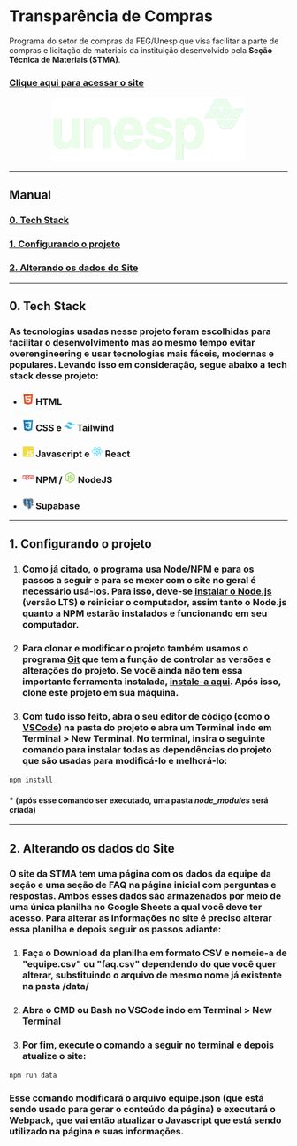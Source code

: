 # Transparência de Compras
Programa do setor de compras da FEG/Unesp que visa facilitar a parte de compras e licitação de materiais da instituição desenvolvido pela **Seção Técnica de Materiais (STMA)**.

### [Clique aqui para acessar o site](https://transparencia-compras.vercel.app/)
<p align="center">
  <img src="./src/img/unesp.png" alt="Logo da Unesp" style="width: 350px; height: auto;">
</p>

------------

## Manual

### [**0. Tech Stack**](#0-tech-stack)
### [**1. Configurando o projeto**](#1-configurando-o-projeto)
### [**2. Alterando os dados do Site**](#2-alterando-os-dados-do-site)

------------

## 0. Tech Stack
### As tecnologias usadas nesse projeto foram escolhidas para facilitar o desenvolvimento mas ao mesmo tempo evitar overengineering e usar tecnologias mais fáceis, modernas e populares. Levando isso em consideração, segue abaixo a tech stack desse projeto:

- ### **<img src="https://github.com/devicons/devicon/blob/master/icons/html5/html5-original.svg" height="20" width="20"> HTML**

- ### **<img src="https://github.com/devicons/devicon/blob/master/icons/css3/css3-original.svg" height="20" width="20"> CSS** e **<img src="https://github.com/devicons/devicon/blob/master/icons/tailwindcss/tailwindcss-plain.svg" height="20" width="20"> Tailwind**

- ### **<img src="https://github.com/devicons/devicon/blob/master/icons/javascript/javascript-plain.svg" height="20" width="20"> Javascript** e **<img src="https://github.com/devicons/devicon/blob/master/icons/react/react-original.svg" height="20" width="20"> React**

- ### **<img src="https://github.com/devicons/devicon/blob/master/icons/npm/npm-original-wordmark.svg" height="20" width="20"> NPM / <img src="https://github.com/devicons/devicon/blob/master/icons/nodejs/nodejs-original.svg" height="20" width="20"> NodeJS**

- ### **<img src="https://github.com/devicons/devicon/blob/master/icons/postgresql/postgresql-original.svg" height="20" width="20"> Supabase**

------------

## 1. Configurando o projeto
1. ### Como já citado, o programa usa Node/NPM e para os passos a seguir e para se mexer com o site no geral é necessário usá-los. Para isso, deve-se [instalar o Node.js](https://nodejs.org/en/) **(versão LTS)** e reiniciar o computador, assim tanto o Node.js quanto a NPM estarão instalados e funcionando em seu computador.
2. ### Para clonar e modificar o projeto também usamos o programa [Git](https://git-scm.com/downloads) que tem a função de controlar as versões e alterações do projeto. Se você ainda não tem essa importante ferramenta instalada, [instale-a aqui](https://git-scm.com/downloads). Após isso, clone este projeto em sua máquina.
3. ### Com tudo isso feito, abra o seu editor de código (como o [VSCode](https://code.visualstudio.com/)) na pasta do projeto e abra um Terminal indo em **Terminal > New Terminal**. No terminal, insira o seguinte comando para instalar todas as dependências do projeto que são usadas para modificá-lo e melhorá-lo:
```bash
npm install
```
#### * (após esse comando ser executado, uma pasta *node_modules* será criada)

------------

## 2. Alterando os dados do Site
### O site da STMA tem uma página com os dados da equipe da seção e uma seção de FAQ na página inicial com perguntas e respostas. Ambos esses dados são armazenados por meio de uma única planilha no Google Sheets a qual você deve ter acesso. Para alterar as informações no site é preciso alterar essa planilha e depois seguir os passos adiante:
1. ### Faça o Download da planilha em formato CSV e nomeie-a de "equipe.csv" ou "faq.csv" dependendo do que você quer alterar, substituindo o arquivo de mesmo nome já existente na pasta **/data/**
2. ### Abra o CMD ou Bash no VSCode indo em **Terminal > New Terminal**
3. ### Por fim, execute o comando a seguir no terminal e depois atualize o site:
```bash
npm run data
```
### Esse comando modificará o arquivo equipe.json (que está sendo usado para gerar o conteúdo da página) e executará o Webpack, que vai então atualizar o Javascript que está sendo utilizado na página e suas informações.
